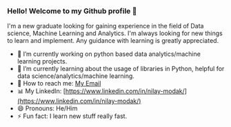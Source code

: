 ### Hello! Welcome to my Github profile 👋

I'm a new graduate looking for gaining experience in the field of Data science, Machine Learning and Analytics. I'm always looking for new things to learn and implement. Any guidance with learning is greatly appreciated. 

<!--
**nilaymodak/nilaymodak** is a ✨ _special_ ✨ repository because its `README.md` (this file) appears on your GitHub profile.

Here are some ideas to get you started:
-->
- 🔭 I’m currently working on python based data analytics/machine learning projects.
- 🌱 I’m currently learning about the usage of libraries in Python, helpful for data science/analytics/machine learning.
- 📧 How to reach me: [My Email](nilaymodak1998@gmail.com)
- 📊 My LinkedIn: [https://www.linkedin.com/in/nilay-modak/](https://www.linkedin.com/in/nilay-modak/)
- 😄 Pronouns: He/Him
- ⚡ Fun fact: I learn new stuff really fast.

